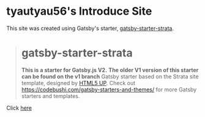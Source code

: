# tyautyau56's Introduce Site

This site was created using Gatsby's starter, [gatsby-starter-strata](https://github.com/codebushi/gatsby-starter-strata).

> # gatsby-starter-strata
> **This is a starter for Gatsby.js V2.**
> **The older V1 version of this starter can be found on the v1 branch**
> Gatsby starter based on the Strata site template, designed by [HTML5 UP](https://html5up.net/strata). Check out https://codebushi.com/gatsby-starters-and-themes/ for more Gatsby starters and templates.


Click [here](https://tyatyau56.netlify.app)